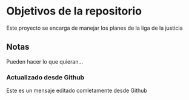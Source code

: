 # Objetivos de la repositorio

Este proyecto se encarga de manejar los planes de la liga de la justicia


## Notas
Pueden hacer lo que quieran...

### Actualizado desde Github  
Este es un mensaje editado comletamente desde Github
